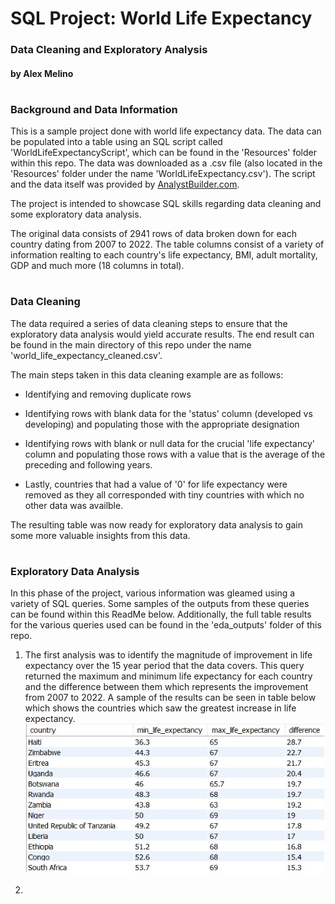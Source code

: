 # SQL Project: World Life Expectancy

### Data Cleaning and Exploratory Analysis

#### by Alex Melino

#

### Background and Data Information

This is a sample project done with world life expectancy data. The data can be populated into a table using an SQL script called 'WorldLifeExpectancyScript', which can be found in the 'Resources' folder within this repo. The data was downloaded as a .csv file (also located in the 'Resources' folder under the name 'WorldLifeExpectancy.csv'). The script and the data itself was provided by [AnalystBuilder.com](https://www.analystbuilder.com/).

The project is intended to showcase SQL skills regarding data cleaning and some exploratory data analysis.

The original data consists of 2941 rows of data broken down for each country dating from 2007 to 2022. The table columns consist of a variety of information realting to each country's life expectancy, BMI, adult mortality, GDP and much more (18 columns in total).
#

### Data Cleaning

The data required a series of data cleaning steps to ensure that the exploratory data analysis would yield accurate results. The end result can be found in the main directory of this repo under the name 'world_life_expectancy_cleaned.csv'.

The main steps taken in this data cleaning example are as follows:

- Identifying and removing duplicate rows

- Identifying rows with blank data for the 'status' column (developed vs developing) and populating those with the appropriate designation

- Identifying rows with blank or null data for the crucial 'life expectancy' column and populating those rows with a value that is the average of the preceding and following years.

- Lastly, countries that had a value of '0' for life expectancy were removed as they all corresponded with tiny countries with which no other data was availble.

The resulting table was now ready for exploratory data analysis to gain some more valuable insights from this data.
#

### Exploratory Data Analysis

In this phase of the project, various information was gleamed using a variety of SQL queries. Some samples of the outputs from these queries can be found within this ReadMe below. Additionally, the full table results for the various queries used can be found in the 'eda_outputs' folder of this repo.

1. The first analysis was to identify the magnitude of improvement in life expectancy over the 15 year period that the data covers. This query returned the maximum and minimum life expectancy for each country and the difference between them which represents the improvement from 2007 to 2022. A sample of the results can be seen in table below which shows the countries which saw the greatest increase in life expectancy.
![Page 1](Images/life_expectancy_min_max_difference.png)



2. 











